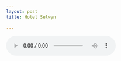 ```yaml
---
layout: post
title: Hotel Selwyn
 
---
```




<audio controls>
  <source src="/assets/recs/hotelcalifornia.m4a" type="audio/mpeg">
Your browser does not support the audio element.
</audio>